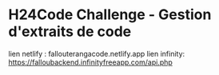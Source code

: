 ﻿# H24Code Challenge - Gestion d'extraits de code
lien netlify : fallouterangacode.netlify.app
lien infinity: https://falloubackend.infinityfreeapp.com/api.php
